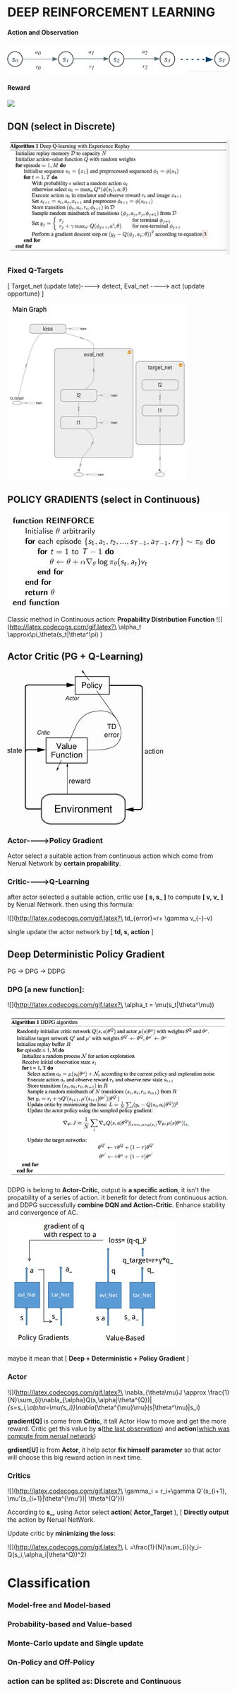 # DEEP REINFORCEMENT LEARNING

#### Action and Observation

![A_S](IMG/A_S.jpeg)

#### Reward



<img src="http://chart.googleapis.com/chart?cht=tx&chl=  R_t = \sum_{i=t}^{T}\gamma^{i-t}r(s_i,a_i)" style="border:none;">



## DQN (select in Discrete)

![DQN](IMG/DeepQL.png)

### Fixed Q-Targets 

[ Target_net (update late)----> detect, Eval_net ----> act (update opportune) ]

![NET](IMG/DQN_NET.png)



## POLICY GRADIENTS (select in Continuous)
![PG](IMG/PG.png)

Classic method in Continuous action: **Propability Distribution Function**
![](http://latex.codecogs.com/gif.latex?\ \alpha_t \approx\pi_\theta(s_t|\theta^\pi) )

## Actor Critic (PG + Q-Learning)

![ac](IMG/AC.png)

### Actor---->Policy Gradient 

Actor select a suitable action from continuous action which come from Nerual Network by **certain propability**.

### Critic---->Q-Learning

after actor selected a suitable action, critic use **[ s, s_ ]** to compute **[ v, v_ ]** by Nerual Network. then using this formula:

![](http://latex.codecogs.com/gif.latex?\ td_{error}=r+ \gamma v_{-}-v)

single update the actor network by [ **td, s, action** ]
## Deep Deterministic Policy Gradient

PG -> DPG -> DDPG

### DPG [a new function]:

![](http://latex.codecogs.com/gif.latex?\ \alpha_t = \mu(s_t|\theta^\mu))



![DDPG](IMG/DDPG.png)

DDPG is belong to **Actor-Critic**, output is **a specific action**, it isn't the propability of a series of action. it benefit for detect from continuous action. and DDPG successfully **combine DQN and Action-Critic**. Enhance stability and convergence of AC. 

![DDPG_NET](IMG/DDPG_NET.png)

maybe it mean that [ **Deep + Deterministic + Policy Gradient** ]

### Actor

![](http://latex.codecogs.com/gif.latex?\ \nabla_{\theta\mu}J \approx \frac{1}{N}\sum_{i}\nabla_{\alpha}Q(s,\alpha|\theta^{Q})|_{s=s_i,\alpha=\mu(s_i)}\nabla_{\theta^{\mu}\mu}(s|\theta^\mu)|s_i)

**gradient[Q]** is come from **Critic**, it tall Actor How to move and get the more reward. Critic get this value by **s**(<u>the last observation</u>) and **action**(<u>which was compute from nerual network</u>)

**grdient[U]** is from **Actor**, it help actor **fix himself parameter** so that actor will choose this big reward action in next time.

### Critics

![](http://latex.codecogs.com/gif.latex?\ \gamma_i = r_i+\gamma Q'(s_{i+1}, \mu'(s_{i+1}|\theta^{\mu'})| \theta^{Q'}))

According to **s_,** using Actor select **action**( **Actor_Target** ), [ **Directly output** the action by Nerual NetWork.

Update critic by **minimizing the loss**: 

![](http://latex.codecogs.com/gif.latex?\ L =\frac{1}{N}\sum_{i}(y_i-Q(s_i,\alpha_i|\theta^Q))^2)


# Classification

### Model-free  and Model-based

### Probability-based and Value-based

### Monte-Carlo update and Single update

### On-Policy and Off-Policy

### action can be splited as: Discrete and Continuous